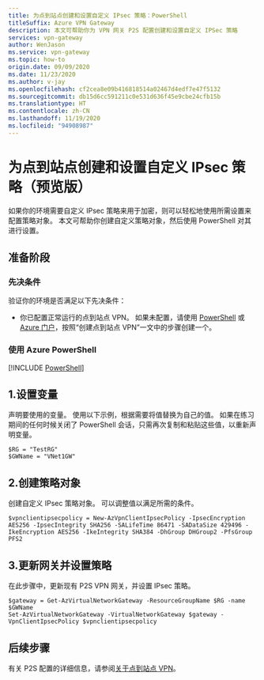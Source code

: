 ```yaml
---
title: 为点到站点创建和设置自定义 IPsec 策略：PowerShell
titleSuffix: Azure VPN Gateway
description: 本文可帮助你为 VPN 网关 P2S 配置创建和设置自定义 IPSec 策略
services: vpn-gateway
author: WenJason
ms.service: vpn-gateway
ms.topic: how-to
origin.date: 09/09/2020
ms.date: 11/23/2020
ms.author: v-jay
ms.openlocfilehash: cf2cea8e09b416818514a02467d4edf7e47f5132
ms.sourcegitcommit: db15d6cc591211c0e531d636f45e9cbe24cfb15b
ms.translationtype: HT
ms.contentlocale: zh-CN
ms.lasthandoff: 11/19/2020
ms.locfileid: "94908987"
---
```

# <a name="create-and-set-custom-ipsec-policies-for-point-to-site-preview"></a>为点到站点创建和设置自定义 IPsec 策略（预览版）

如果你的环境需要自定义 IPsec 策略来用于加密，则可以轻松地使用所需设置来配置策略对象。 本文可帮助你创建自定义策略对象，然后使用 PowerShell 对其进行设置。

## <a name="before-you-begin"></a>准备阶段

### <a name="prerequisites"></a>先决条件

验证你的环境是否满足以下先决条件：

* 你已配置正常运行的点到站点 VPN。 如果未配置，请使用 [PowerShell](vpn-gateway-howto-point-to-site-rm-ps.md) 或 [Azure 门户](vpn-gateway-howto-point-to-site-resource-manager-portal.md)，按照“创建点到站点 VPN”一文中的步骤创建一个。

### <a name="working-with-azure-powershell"></a>使用 Azure PowerShell

[!INCLUDE [PowerShell](../../includes/vpn-gateway-powershell-locally.md)]

## <a name="1-set-variables"></a><a name="signin"></a>1.设置变量

声明要使用的变量。 使用以下示例，根据需要将值替换为自己的值。 如果在练习期间的任何时候关闭了 PowerShell 会话，只需再次复制和粘贴这些值，以重新声明变量。

  ```azurepowershell
  $RG = "TestRG"
  $GWName = "VNet1GW"
  ```

## <a name="2-create-policy-object"></a><a name="create"></a>2.创建策略对象

创建自定义 IPsec 策略对象。 可以调整值以满足所需的条件。

```azurepowershell
$vpnclientipsecpolicy = New-AzVpnClientIpsecPolicy -IpsecEncryption AES256 -IpsecIntegrity SHA256 -SALifeTime 86471 -SADataSize 429496 -IkeEncryption AES256 -IkeIntegrity SHA384 -DhGroup DHGroup2 -PfsGroup PFS2
```

## <a name="3-update-gateway-and-set-policy"></a><a name="update"></a>3.更新网关并设置策略

在此步骤中，更新现有 P2S VPN 网关，并设置 IPsec 策略。

```azurepowershell
$gateway = Get-AzVirtualNetworkGateway -ResourceGroupName $RG -name $GWName
Set-AzVirtualNetworkGateway -VirtualNetworkGateway $gateway -VpnClientIpsecPolicy $vpnclientipsecpolicy
```

## <a name="next-steps"></a>后续步骤

有关 P2S 配置的详细信息，请参阅[关于点到站点 VPN](point-to-site-about.md)。